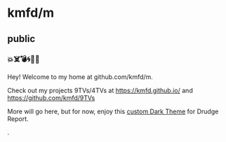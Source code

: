 # kmfd/m
## public
### 💥☠️💣🌀👊🏼


Hey! Welcome to my home at github.com/kmfd/m.

Check out my projects 9TVs/4TVs at https://kmfd.github.io/ and https://github.com/kmfd/9TVs



More will go here, but for now, enjoy this [custom Dark Theme](https://github.com/kmfd/m/tree/master/CSS_THEMES) for Drudge Report.









































































































.
